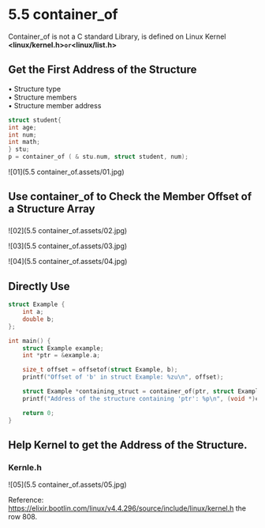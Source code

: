 # 5.5 container_of



Container_of is not a C standard Library, is defined on Linux Kernel **<linux/kernel.h>` or `<linux/list.h>**

## Get the First Address of the Structure

• Structure type  
• Structure members  
• Structure member address  

```c
struct student{
int age;
int num;
int math;
} stu;
p = container_of ( & stu.num, struct student, num);
```

![01](5.5 container_of.assets/01.jpg)



## Use container_of to Check the Member Offset of a Structure Array

### 

![02](5.5 container_of.assets/02.jpg)

![03](5.5 container_of.assets/03.jpg)

![04](5.5 container_of.assets/04.jpg)



## Directly Use

```c
struct Example {
    int a;
    double b;
};

int main() {
    struct Example example;
    int *ptr = &example.a;

    size_t offset = offsetof(struct Example, b);
    printf("Offset of 'b' in struct Example: %zu\n", offset);

    struct Example *containing_struct = container_of(ptr, struct Example, a);
    printf("Address of the structure containing 'ptr': %p\n", (void *)containing_struct);

    return 0;
}
```



## Help Kernel to get the Address of the Structure.

### Kernle.h

![05](5.5 container_of.assets/05.jpg)

Reference: https://elixir.bootlin.com/linux/v4.4.296/source/include/linux/kernel.h  the row 808.


